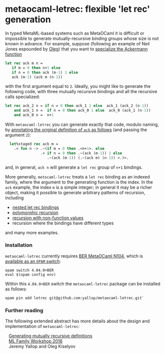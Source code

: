 # metaocaml-letrec: flexible 'let rec' generation

In typed MetaML-based systems such as MetaOCaml it is difficult or impossible to generate mutually-recursive binding groups whose size is not known in advance.  For example, suppose (following an example of Neil Jones expounded by [Oleg][oleg]) that you want to [specialize the Ackermann function][oleg-ltu-ackermann-comment]

```ocaml
let rec ack m n =
   if m = 0 then n+1 else
   if n = 0 then ack (m-1) 1 else
   ack (m-1) (ack m (n-1))
```

with the first argument equal to `2`.  Ideally, you might like to generate the following code, with three mutually recursive bindings and all the recursive calls specialized:

```ocaml
let rec ack_2 n = if n = 0 then ack_1 1 else  ack_1 (ack_2 (n-1))
    and ack_1 n =  if n = 0 then ack_0 1 else  ack_0 (ack_1 (n-1))
    and ack_0 n =  n+1
```

With `metaocaml-letrec` you can generate exactly that code, modulo naming, by [annotating the original definition of `ack` as follows](lib_test/ackermann.ml) (and passing the argument `2`):

```ocaml
  let%staged rec ack m =
    .< fun n -> .~(if m = 0 then .<n+1>. else
                .< if n = 0 then .~(ack (m-1)) 1 else
                   .~(ack (m-1)) (.~(ack m) (n-1)) >.)>.
```

and, in general, `ack n` will generate a `let rec` group of `n+1` bindings.

More generally, `metocaml-letrec` treats a `let rec` binding as an indexed family, where the argument to the generating function is the index.  In the `ack` example, the index `m` is a simple integer; in general it may be a richer object, making it possible to generate arbitrary patterns of recursion, including

* [nested let rec bindings](lib_test/nested.ml)
* [polymorphic recursion](lib_test/polymorphic.ml)
* [recursion with non-function values](lib_test/recursive_values.ml)
* recursion where the bindings have different types

and many more examples.

### Installation

`metaocaml-letrec` currently requires [BER MetaOCaml N104][ber-metaocaml], which is [available as an `OPAM` switch][metaocaml-switch]:

```
opam switch 4.04.0+BER
eval $(opam config env)
```

Within this `4.04.0+BER` switch the `metaocaml-letrec` package can be installed as follows:

```
opam pin add letrec git@github.com:yallop/metaocaml-letrec.git`
```

### Further reading

The following extended abstract has more details about the design and implementation of `metaocaml-letrec`:

&nbsp;&nbsp;&nbsp;[Generating mutually recursive definitions][ml18-paper]  
&nbsp;&nbsp;&nbsp;[ML Family Workshop 2018][ml-workshop-2018]  
&nbsp;&nbsp;&nbsp;Jeremy Yallop and Oleg Kiselyov

[oleg-ltu-ackermann-comment]: http://lambda-the-ultimate.org/node/4039#comment-61431
[oleg]: http://okmij.org/ftp/
[ber-metaocaml]: http://okmij.org/ftp/ML/MetaOCaml.html
[metaocaml-switch]: https://github.com/ocaml/opam-repository/tree/master/compilers/4.04.0/4.04.0%2BBER
[ml-workshop-2018]: http://www.mlworkshop.org/workshops/ml2018
[ml18-paper]: https://www.cl.cam.ac.uk/~jdy22/papers/generating-mutually-recursive-definitions.pdf
